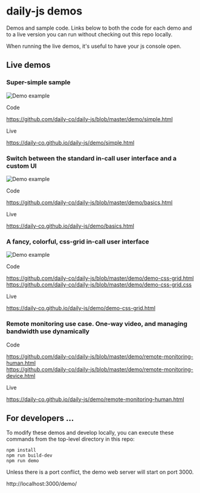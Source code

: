 # daily-js demos

Demos and sample code. Links below to both the code for each demo and
to a live version you can run without checking out this repo locally.

When running the live demos, it's useful to have your js console open.

## Live demos

### Super-simple sample

![Demo example](https://raw.githubusercontent.com/daily-co/daily-js/demo-readme-images/demo/image-demo-simple.png)

Code

https://github.com/daily-co/daily-js/blob/master/demo/simple.html

Live

https://daily-co.github.io/daily-js/demo/simple.html

### Switch between the standard in-call user interface and a custom UI

![Demo example](https://raw.githubusercontent.com/daily-co/daily-js/demo-readme-images/demo/image-demo-basics.png)

Code

https://github.com/daily-co/daily-js/blob/master/demo/basics.html

Live

https://daily-co.github.io/daily-js/demo/basics.html

### A fancy, colorful, css-grid in-call user interface

![Demo example](https://raw.githubusercontent.com/daily-co/daily-js/demo-readme-images/demo/image-demo-css-grid.png)

Code

https://github.com/daily-co/daily-js/blob/master/demo/demo-css-grid.html <br />
https://github.com/daily-co/daily-js/blob/master/demo/demo-css-grid.css

Live

https://daily-co.github.io/daily-js/demo/demo-css-grid.html

### Remote monitoring use case. One-way video, and managing bandwidth use dynamically

Code

https://github.com/daily-co/daily-js/blob/master/demo/remote-monitoring-human.html <br />
https://github.com/daily-co/daily-js/blob/master/demo/remote-monitoring-device.html

Live

https://daily-co.github.io/daily-js/demo/remote-monitoring-human.html

## For developers ...

To modify these demos and develop locally, you can execute these
commands from the top-level directory in this repo:

```
npm install
npm run build-dev
npm run demo
```

Unless there is a port conflict, the demo web server will start on port 3000.

http://localhost:3000/demo/
